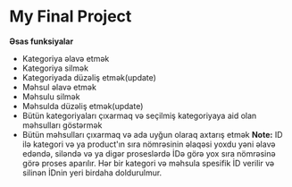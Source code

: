 # My Final Project
**Əsas funksiyalar** 
* Kategoriya əlavə etmək
* Kategoriya silmək
* Kategoriyada düzəliş etmək(update)
* Məhsul əlavə etmək
* Məhsulu silmək
* Məhsulda düzəliş etmək(update)
* Bütün kategoriyaları çıxarmaq və seçilmiş kategoriyaya aid olan məhsulları göstərmək
* Bütün məhsulları çıxarmaq və ada uyğun olaraq axtarış etmək
**Note:** ID ilə kategori və ya product'ın sıra nömrəsinin əlaqəsi yoxdu yəni əlavə edəndə, siləndə və ya digər proseslərdə İDə görə yox sıra nömrəsinə görə proses aparılır. Hər bir kategori və məhsula spesifik İD verilir və silinən İDnin yeri birdaha doldurulmur.
